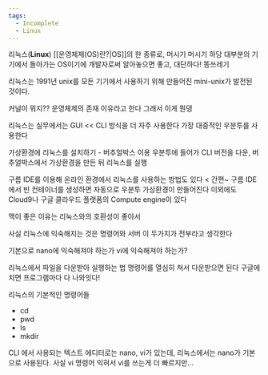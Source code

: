 ```yaml
---
tags:
  - Incomplete
  - Linux
---
```

리눅스(**Linux**) [[운영체제(OS)란?|OS]]의 한 종류로, 머시기 머시기 하당
대부분의 기기에서 돌아가는 OS이기에 개발자로써 알아놓으면 좋고, 대단하다!
똥쓰레기

리눅스는 1991년 unix를 모든 기기에서 사용하기
위해 만들어진 mini-unix가 발전된 것이다.

커널이 뭐지?? 운영체제의 존재 이유라고 한다 그래서 이게 뭔뎅

리눅스는 실무에서는 GUI << CLI 방식을 더 자주 사용한다
가장 대중적인 우분투를 사용한다

가상환경에 리눅스를 설치하기 - 버추얼박스 이용
우분투에 들어가 CLI 버전을 다운, 버추얼박스에서 가상환경을 만든 뒤 리눅스를 실행

구름 IDE를 이용해 온라인 환경에서 리눅스를 사용하는 방법도 있다 < 간편~
구름 IDE에서 빈 컨테이너를 생성하면 자동으로 우분투 가상환경이 만들어진다
이외에도 Cloud9나 구글 클라우드 플랫폼의 Compute engine이 있다

맥이 좋은 이유는 리눅스와의 호환성이 좋아서

사실 리눅스에 익숙해지는 것은 명령어와 서버 이 두가지가 전부라고 생각한다

기본으로 nano에 익숙해져야 하는가 vi에 익숙해져야 하는가?

리눅스에서 파일을 다운받아 실행하는 법
명령어를 열심히 쳐서 다운받으면 된다 구글에 치면 프로그램마다 다 나와잇다!

리눅스의 기본적인 명령어들
- cd
- pwd
- ls
- mkdir 

CLI 에서 사용되는 텍스트 에디터로는 nano, vi가 있는데, 리눅스에서는 nano가 기본으로 사용된다. 사실 vi 명령어 익혀서 vi를 쓰는게 더 빠르지만...
